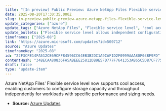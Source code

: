 ```yaml
---
title: "[In preview] Public Preview: Azure NetApp Files Flexible service level now supports cool access"
date: 2025-08-20T17:30:35.000Z
slug: in-preview-public-preview-azure-netapp-files-flexible-service-level-now-supports-cool-access
update_categories: ["azure"]
update_tags: ["Azure NetApp Files", "Flexible service level", "cool access", "storage", "cloud"]
update_bullets: ["Flexible service level allows independent configuration of storage capacity and throughput.", "Supports workloads requiring high capacity with low throughput.", "Cool access is now supported in the Flexible service level.", "Enhances cost efficiency for less frequently accessed data."]
timeframes: ["2025-08"]
link: "https://azure.microsoft.com/updates?id=500712"
source: "Azure Updates"
timeframeKey: "2025-08"
id: "22F3CFE14FA512CE69CFF84596CC64EB3B2DC1A9CAF1D2F0999AAA80F03BF9FD"
contentHash: "34BECAA80836FA5ABEEE25812DB9E5FD777F7641353AB65C5D87CF775402A205"
draft: false
type: "update-item"
---
```


Azure NetApp Files' Flexible service level now supports cool access, enabling customers to configure storage capacity and throughput independently for workloads with specific performance and sizing needs.

- **Source:** [Azure Updates](https://azure.microsoft.com/updates?id=500712)

